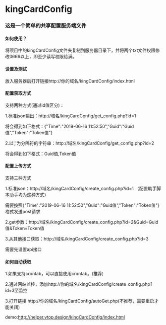 # kingCardConfig
### 这是一个简单的共享配置服务端文件
#### 如何使用？
将项目中的kingCardConfig文件夹复制到服务器目录下，并将两个txt文件权限修改0666以上，即至少读写权限给满。
#### 设置及测试
放入服务器后打开链接http://你的域名/kingCardConfig/index.html
#### 配置获取方式
支持两种方式(通过id值区分)：

1.标准json输出：http://域名/kingCardConfig/get_config.php?id=1

将会得到如下格式：{"Time":"2019-06-16 11:52:50","Guid":"Guid值","Token":"Token值"}

2.以','为分隔符的字符串：http://域名/kingCardConfig/get_config.php?id=2

将会得到如下格式：Guid值,Token值

#### 配置上传方式
支持三种方式

1.标准json：http://域名/kingCardConfig/create_config.php?id=1 （配置助手脚本助手均为这种方式）

需要按照{"Time":"2019-06-16 11:52:50","Guid":"Guid值","Token":"Token值"}格式发送post请求

2.get参数：http://域名/kingCardConfig/create_config.php?id=2&Guid=Guid值&Token=Token值

3.从其他接口获取：http://域名/kingCardConfig/create_config.php?id=3

需要先设置api接口

#### 如何自动获取

1.如果支持crontab，可以直接使用crontab。(推荐)

2.通过网站监控，添加http://你的域名/kingCardConfig/create_config.php?id=3至监控

3.打开链接 http://你的域名/kingCardConfig/autoGet.php(不推荐，需要重启才能关闭)

demo:http://helper.vtop.design/kingCardConfig/index.html